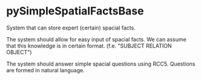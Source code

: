 pySimpleSpatialFactsBase
========================
System that can store expert (certain) spacial facts.

The system should allow for easy input of spacial facts.
We can assume that this knowledge is in certain format.
(f.e. "SUBJECT RELATION OBJECT")

The system should answer simple spacial questions using RCC5.
Questions are formed in natural language.

